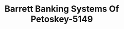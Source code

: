 ---
f_zip-code: 49770
f_state-code: MI
title: Barrett Banking Systems Of Petoskey-5149
f_phone: 231-409-9284
f_city-only: Petoskey
f_address: Petoskey Petoskey
f_location-unique-id: '5149'
slug: barrett-banking-systems-of-petoskey-5149
updated-on: '2024-05-30T13:46:58.046Z'
created-on: '2024-05-30T13:36:59.803Z'
published-on: '2024-05-30T13:54:32.469Z'
f_city-state: cms/city/petoskey-mi.md
f_company: cms/company/barrett-banking-systems-of-petoskey.md
f_state: cms/state/michigan.md
layout: '[payday-loan].html'
tags: payday-loan
---